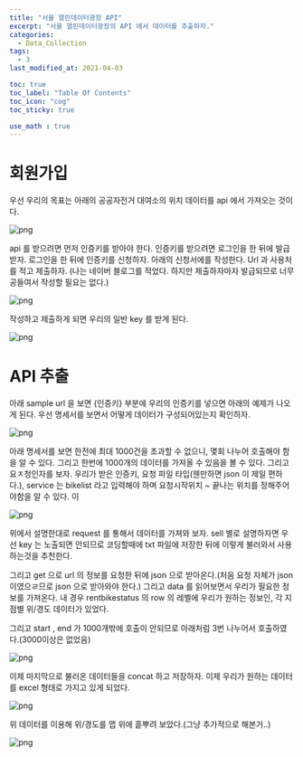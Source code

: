 ```yaml
---
title: "서울 열린데이터광장 API"
excerpt: "서울 열린데이터광장의 API 에서 데이터를 추출하자."
categories:
  - Data_Collection
tags:
  - 3
last_modified_at: 2021-04-03

toc: true
toc_label: "Table Of Contents"
toc_icon: "cog"
toc_sticky: true

use_math : true
---
```




# 회원가입

우선 우리의 목표는 아래의 공공자전거 대여소의 위치 데이터를 api 에서 가져오는 것이다. 

![png](/assets/images/Data/1_0.PNG)

api 를 받으려면 먼저 인증키를 받아야 한다. 인증키를 받으려면 로그인을 한 뒤에 발급받자. 로그인을 한 뒤에 인증키를 신청하자. 아래의 신청서에를 작성한다. Url 과 사용처를 적고 제출하자. (나는 네이버 블로그를 적었다. 하지만 제출하자마자 발급되므로 너무 공들여서 작성할 필요는 없다.)

![png](/assets/images/Data/1_1.PNG)

작성하고 제출하게 되면 우리의 일반 key 를 받게 된다.

![png](/assets/images/Data/1_2.PNG)

# API 추출

아래 sample url 을 보면 {인증키} 부분에 우리의 인증키를 넣으면 아래의 예제가 나오게 된다. 우선 명세서를 보면서 어떻게 데이터가 구성되어있는지 확인하자.

![png](/assets/images/Data/1_3.PNG)

아래 명세서를 보면 한전에 최대 1000건을 초과할 수 없으니, 몇회 나누어 호출해야 함을 알 수 있다. 그리고 한번에 1000개의 데이터를 가져올 수 있음을 볼 수 있다. 그리고 요ㅈ청인자를 보자. 우리가 받은 인증키, 요청 파일 타입(웬만하면 json 이 제일 편하다.), service 는 bikelist 라고 입력해야 하며 요청시작위치 ~ 끝나는 위치를 정해주어야함을 알 수 있다. 이

![png](/assets/images/Data/1_4.PNG)

위에서 설명한대로 request 를 통해서 데이터를 가져와 보자. sell 별로 설명하자면 우선 key 는 노출되면 안되므로 코딩할때에 txt 파일에 저장한 뒤에 이렇게 불러와서 사용하는것을 추천한다.

그리고 get 으로 url 의 정보를 요청한 뒤에 json 으로 받아온다.(처음 요청 자체가 json 이였으ㄹ므로 json 으로 받아와야 한다.) 그리고 data 를 읽어보면서 우리가 필요한 정보를 가져온다. 내 경우 rentbikestatus 의 row 의 레벨에 우리가 원하는 정보인, 각 지점별 위/경도 데이터가 있었다.

그리고 start , end 가 1000개밖에 호출이 안되므로 아래처럼 3번 나누어서 호출하였다.(3000이상은 없었음)

![png](/assets/images/Data/1_5.PNG)

이제 마지막으로 불러온 데이터들을 concat 하고 저장하자. 이제 우리가 원하는 데이터를 excel 형태로 가지고 있게 되었다.

![png](/assets/images/Data/1_6.PNG)

위 데이터를 이용해 위/경도를 맵 위에 흩뿌려 보았다.(그냥 추가적으로 해본거..)

![png](/assets/images/Data/1_7.PNG)

